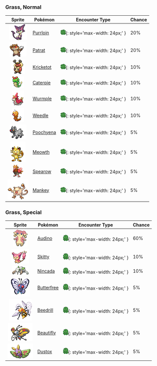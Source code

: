 

### Grass, Normal


| Sprite | Pokémon | Encounter Type | Chance |
| :---: | --- | :---: | --- |
| ![Purrloin](https://raw.githubusercontent.com/PokeAPI/sprites/master/sprites/pokemon/versions/generation-v/black-white/animated/509.gif) | [Purrloin](../pokemon/purrloin.md/) | ![Grass, Normal](../assets/encounter_types/grass_normal.png){: style='max-width: 24px;' } | 20% |
| ![Patrat](https://raw.githubusercontent.com/PokeAPI/sprites/master/sprites/pokemon/versions/generation-v/black-white/animated/504.gif) | [Patrat](../pokemon/patrat.md/) | ![Grass, Normal](../assets/encounter_types/grass_normal.png){: style='max-width: 24px;' } | 20% |
| ![Kricketot](https://raw.githubusercontent.com/PokeAPI/sprites/master/sprites/pokemon/versions/generation-v/black-white/animated/401.gif) | [Kricketot](../pokemon/kricketot.md/) | ![Grass, Normal](../assets/encounter_types/grass_normal.png){: style='max-width: 24px;' } | 10% |
| ![Caterpie](https://raw.githubusercontent.com/PokeAPI/sprites/master/sprites/pokemon/versions/generation-v/black-white/animated/10.gif) | [Caterpie](../pokemon/caterpie.md/) | ![Grass, Normal](../assets/encounter_types/grass_normal.png){: style='max-width: 24px;' } | 10% |
| ![Wurmple](https://raw.githubusercontent.com/PokeAPI/sprites/master/sprites/pokemon/versions/generation-v/black-white/animated/265.gif) | [Wurmple](../pokemon/wurmple.md/) | ![Grass, Normal](../assets/encounter_types/grass_normal.png){: style='max-width: 24px;' } | 10% |
| ![Weedle](https://raw.githubusercontent.com/PokeAPI/sprites/master/sprites/pokemon/versions/generation-v/black-white/animated/13.gif) | [Weedle](../pokemon/weedle.md/) | ![Grass, Normal](../assets/encounter_types/grass_normal.png){: style='max-width: 24px;' } | 10% |
| ![Poochyena](https://raw.githubusercontent.com/PokeAPI/sprites/master/sprites/pokemon/versions/generation-v/black-white/animated/261.gif) | [Poochyena](../pokemon/poochyena.md/) | ![Grass, Normal](../assets/encounter_types/grass_normal.png){: style='max-width: 24px;' } | 5% |
| ![Meowth](https://raw.githubusercontent.com/PokeAPI/sprites/master/sprites/pokemon/versions/generation-v/black-white/animated/52.gif) | [Meowth](../pokemon/meowth.md/) | ![Grass, Normal](../assets/encounter_types/grass_normal.png){: style='max-width: 24px;' } | 5% |
| ![Spearow](https://raw.githubusercontent.com/PokeAPI/sprites/master/sprites/pokemon/versions/generation-v/black-white/animated/21.gif) | [Spearow](../pokemon/spearow.md/) | ![Grass, Normal](../assets/encounter_types/grass_normal.png){: style='max-width: 24px;' } | 5% |
| ![Mankey](https://raw.githubusercontent.com/PokeAPI/sprites/master/sprites/pokemon/versions/generation-v/black-white/animated/56.gif) | [Mankey](../pokemon/mankey.md/) | ![Grass, Normal](../assets/encounter_types/grass_normal.png){: style='max-width: 24px;' } | 5%

### Grass, Special


| Sprite | Pokémon | Encounter Type | Chance |
| :---: | --- | :---: | --- |
| ![Audino](https://raw.githubusercontent.com/PokeAPI/sprites/master/sprites/pokemon/versions/generation-v/black-white/animated/531.gif) | [Audino](../pokemon/audino.md/) | ![Grass, Special](../assets/encounter_types/grass_special.png){: style='max-width: 24px;' } | 60% |
| ![Skitty](https://raw.githubusercontent.com/PokeAPI/sprites/master/sprites/pokemon/versions/generation-v/black-white/animated/300.gif) | [Skitty](../pokemon/skitty.md/) | ![Grass, Special](../assets/encounter_types/grass_special.png){: style='max-width: 24px;' } | 10% |
| ![Nincada](https://raw.githubusercontent.com/PokeAPI/sprites/master/sprites/pokemon/versions/generation-v/black-white/animated/290.gif) | [Nincada](../pokemon/nincada.md/) | ![Grass, Special](../assets/encounter_types/grass_special.png){: style='max-width: 24px;' } | 10% |
| ![Butterfree](https://raw.githubusercontent.com/PokeAPI/sprites/master/sprites/pokemon/versions/generation-v/black-white/animated/12.gif) | [Butterfree](../pokemon/butterfree.md/) | ![Grass, Special](../assets/encounter_types/grass_special.png){: style='max-width: 24px;' } | 5% |
| ![Beedrill](https://raw.githubusercontent.com/PokeAPI/sprites/master/sprites/pokemon/versions/generation-v/black-white/animated/15.gif) | [Beedrill](../pokemon/beedrill.md/) | ![Grass, Special](../assets/encounter_types/grass_special.png){: style='max-width: 24px;' } | 5% |
| ![Beautifly](https://raw.githubusercontent.com/PokeAPI/sprites/master/sprites/pokemon/versions/generation-v/black-white/animated/267.gif) | [Beautifly](../pokemon/beautifly.md/) | ![Grass, Special](../assets/encounter_types/grass_special.png){: style='max-width: 24px;' } | 5% |
| ![Dustox](https://raw.githubusercontent.com/PokeAPI/sprites/master/sprites/pokemon/versions/generation-v/black-white/animated/269.gif) | [Dustox](../pokemon/dustox.md/) | ![Grass, Special](../assets/encounter_types/grass_special.png){: style='max-width: 24px;' } | 5% |
